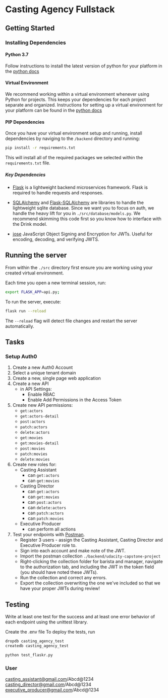 # Casting Agency Fullstack

## Getting Started

### Installing Dependencies

#### Python 3.7

Follow instructions to install the latest version of python for your platform in the [python docs](https://docs.python.org/3/using/unix.html#getting-and-installing-the-latest-version-of-python)

#### Virtual Environment

We recommend working within a virtual environment whenever using Python for projects. This keeps your dependencies for each project separate and organized. Instructions for setting up a virtual environment for your platform can be found in the [python docs](https://packaging.python.org/guides/installing-using-pip-and-virtual-environments/)

#### PIP Dependencies

Once you have your virtual environment setup and running, install dependencies by naviging to the `/backend` directory and running:

```bash
pip install -r requirements.txt
```

This will install all of the required packages we selected within the `requirements.txt` file.

##### Key Dependencies

- [Flask](http://flask.pocoo.org/) is a lightweight backend microservices framework. Flask is required to handle requests and responses.

- [SQLAlchemy](https://www.sqlalchemy.org/) and [Flask-SQLAlchemy](https://flask-sqlalchemy.palletsprojects.com/en/2.x/) are libraries to handle the lightweight sqlite database. Since we want you to focus on auth, we handle the heavy lift for you in `./src/database/models.py`. We recommend skimming this code first so you know how to interface with the Drink model.

- [jose](https://python-jose.readthedocs.io/en/latest/) JavaScript Object Signing and Encryption for JWTs. Useful for encoding, decoding, and verifying JWTS.

## Running the server

From within the `./src` directory first ensure you are working using your created virtual environment.

Each time you open a new terminal session, run:

```bash
export FLASK_APP=api.py;
```

To run the server, execute:

```bash
flask run --reload
```

The `--reload` flag will detect file changes and restart the server automatically.

## Tasks

### Setup Auth0

1. Create a new Auth0 Account
2. Select a unique tenant domain
3. Create a new, single page web application
4. Create a new API
   - in API Settings:
     - Enable RBAC
     - Enable Add Permissions in the Access Token
5. Create new API permissions:
   - `get:actors`
   - `get:actors-detail`
   - `post:actors`
   - `patch:actors`
   - `delete:actors`
   - `get:movies`
   - `get:movies-detail`
   - `post:movies`
   - `patch:movies`
   - `delete:movies`
6. Create new roles for:
   - Casting Assistant
     - can `get:actors`
     - can `get:movies`
   - Casting Director
     - can `get:actors`
     - can `get:movies`
     - can `post:actors`
     - can `delete:actors`
     - can `patch:actors`
     - can `patch:movies`
   - Executive Producer
     - can perform all actions
7. Test your endpoints with [Postman](https://getpostman.com).
   - Register 3 users - assign the Casting Assistant, Casting Director and Executive Producer role to.
   - Sign into each account and make note of the JWT.
   - Import the postman collection `./backend/udacity-capstone-project`
   - Right-clicking the collection folder for barista and manager, navigate to the authorization tab, and including the JWT in the token field (you should have noted these JWTs).
   - Run the collection and correct any errors.
   - Export the collection overwriting the one we've included so that we have your proper JWTs during review!

## Testing

Write at least one test for the success and at least one error behavior of each endpoint using the unittest library.

Create the .env file
To deploy the tests, run

```bash
dropdb casting_agency_test
createdb casting_agency_test
```

```bash
python test_flaskr.py
```

### User

<casting_assistant@gmail.com>/Abcd@1234
<casting_director@gmail.com>/Abcd@1234
<executive_producer@gmail.com>/Abcd@1234
